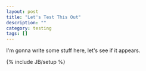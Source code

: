 ```yaml
---
layout: post
title: "Let's Test This Out"
description: ""
category: testing
tags: []
---
```

I'm gonna write some stuff here, let's see if it appears.

{% include JB/setup %}
